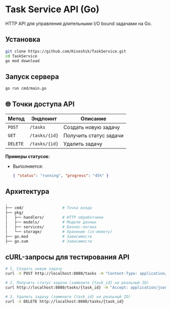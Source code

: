 # Task Service API (Go)

HTTP API для управления длительными I/O bound задачами на Go.

## Установка
```bash
git clone https://github.com/Kiseshik/TaskService.git
cd TaskService
go mod download
```
## Запуск сервера
```bash
go run cmd/main.go
```

## 🌐 Точки доступа API

| Метод  | Эндпоинт      | Описание               |
|--------|---------------|------------------------|
| `POST` | `/tasks`      | Создать новую задачу  |
| `GET`  | `/tasks/{id}` | Получить статус задачи | 
| `DELETE`| `/tasks/{id}`| Удалить задачу        |

**Примеры статусов:**
- Выполняется: 
  ```json
  { "status": "running", "progress": "45%" }

## Архитектура
```bash
.
├── cmd/                 # Точка входа
├── pkg/
│   ├── handlers/        # HTTP обработчики
│   ├── models/          # Модели данных
│   ├── services/        # Бизнес-логика
│   └── storage/         # Хранение (in-memory)
├── go.mod               # Зависимости
├── go.sum               # Зависимости
```

## cURL-запросы для тестирования API 
```bash
# 1. Создать новую задачу
curl -X POST http://localhost:8080/tasks -H "Content-Type: application/json"

# 2. Получить статус задачи (замените {task_id} на реальный ID)
curl http://localhost:8080/tasks/{task_id} -H "Accept: application/json"

# 3. Удалить задачу (замените {task_id} на реальный ID)
curl -X DELETE http://localhost:8080/tasks/{task_id}
```

